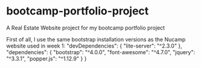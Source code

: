 # bootcamp-portfolio-project
A Real Estate Website project for my bootcamp portfolio project

First of all, I use the same bootstrap installation versions as the Nucamp website used in week 1:
"devDependencies": {
    "lite-server": "^2.3.0"
  },
  "dependencies": {
    "bootstrap": "^4.0.0",
    "font-awesome": "^4.7.0",
    "jquery": "^3.3.1",
    "popper.js": "^1.12.9"
  }
}
